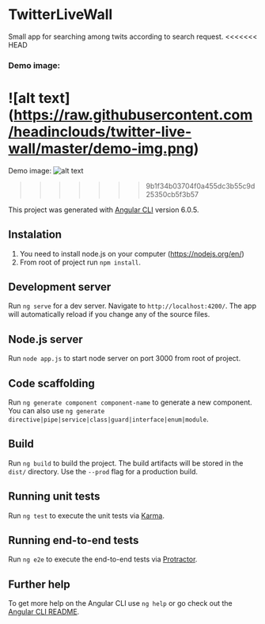 # TwitterLiveWall

Small app for searching among twits according to search request.
<<<<<<< HEAD
### Demo image: 

![alt text]
(https://raw.githubusercontent.com/headinclouds/twitter-live-wall/master/demo-img.png)
=======
Demo image: ![alt text](https://github.com/headinclouds/twitter-live-wall/blob/master/demo-img.png)
>>>>>>> 9b1f34b03704f0a455dc3b55c9d25350cb5f3b57

This project was generated with [Angular CLI](https://github.com/angular/angular-cli) version 6.0.5.

## Instalation 

1. You need to install node.js on your computer (https://nodejs.org/en/)
2. From root of project run `npm install`.

## Development server

Run `ng serve` for a dev server. Navigate to `http://localhost:4200/`. The app will automatically reload if you change any of the source files.

## Node.js server
Run `node app.js` to start node server on port 3000 from root of project.

## Code scaffolding

Run `ng generate component component-name` to generate a new component. You can also use `ng generate directive|pipe|service|class|guard|interface|enum|module`.

## Build

Run `ng build` to build the project. The build artifacts will be stored in the `dist/` directory. Use the `--prod` flag for a production build.

## Running unit tests

Run `ng test` to execute the unit tests via [Karma](https://karma-runner.github.io).

## Running end-to-end tests

Run `ng e2e` to execute the end-to-end tests via [Protractor](http://www.protractortest.org/).

## Further help

To get more help on the Angular CLI use `ng help` or go check out the [Angular CLI README](https://github.com/angular/angular-cli/blob/master/README.md).
